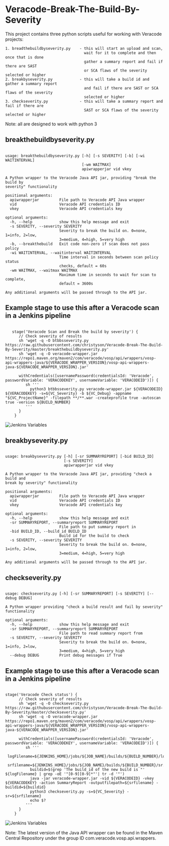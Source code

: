 # Veracode-Break-The-Build-By-Severity

This project contains three python scripts useful for working with Veracode projects:
    
    1. breadthebuildbyseverity.py    - this will start an upload and scan, 
                                       wait for it to complete and then once that is done 
                                       gather a summary report and fail if there are SAST 
                                       or SCA flaws of the severity selected or higher
    2. breakbyseverity.py            - this will take a build id and gather a summary report 
                                       and fail if there are SAST or SCA flaws of the severity
                                       selected or higher
    3. checkseverity.py              - this will take a summary report and fail if there are 
                                       SAST or SCA flaws of the severity selected or higher

Note: all are designed to work with python 3

## breakthebuildbyseverity.py
<pre><code>    
usage: breakthebuildbyseverity.py [-h] [-s SEVERITY] [-b] [-wi WAITINTERVAL]
                                  [-wm WAITMAX]
                                  apiwrapperjar vid vkey

A Python wrapper to the Veracode Java API jar, providing "break the build by
severity" functionality 

positional arguments:
  apiwrapperjar         File path to Veracode API Java wrapper
  vid                   Veracode API credentials ID
  vkey                  Veracode API credentials key

optional arguments:
  -h, --help            show this help message and exit
  -s SEVERITY, --severity SEVERITY
                        Severity to break the build on. 0=none, 1=info, 2=low,
                        3=medium, 4=high, 5=very high
  -b, --breakthebuild   Exit code non-zero if scan does not pass policy
  -wi WAITINTERVAL, --waitinterval WAITINTERVAL
                        Time interval in seconds between scan policy status
                        checks, default = 60s
  -wm WAITMAX, --waitmax WAITMAX
                        Maximum time in seconds to wait for scan to complete,
                        default = 3600s

Any additional arguments will be passed through to the API jar.
</pre></code>    

## Example stage to use this after a Veracode scan in a Jenkins pipeline
<pre><code>
   stage('Veracode Scan and Break the build by severity') {
      // Check severity of results
      sh 'wget -q -O btbbsseverity.py https://raw.githubusercontent.com/christyson/Veracode-Break-The-Build-By-Severity/master/breakthebuildbyseverity.py'
      sh 'wget -q -O veracode-wrapper.jar https://repo1.maven.org/maven2/com/veracode/vosp/api/wrappers/vosp-api-wrappers-java/${VERACODE_WRAPPER_VERSION}/vosp-api-wrappers-java-${VERACODE_WRAPPER_VERSION}.jar'

      withCredentials([usernamePassword(credentialsId: 'Veracode', passwordVariable: 'VERACODEKEY', usernameVariable: 'VERACODEID')]) {
         sh '''
           python3 btbbsseverity.py veracode-wrapper.jar ${VERACODEID} ${VERACODEKEY} -s=${VC_Severity} -b ${VC_Debug} -appname "${VC_ProjectName}" -filepath **/**.war -createprofile true -autoscan true -version ${BUILD_NUMBER}
         '''
      }
    }
</pre></code>    
![Jenkins Variables](https://github.com/christyson/Veracode-Break-The-Build-By-Severity/blob/master/Jenkins_Variables.PNG)

## breakbyseverity.py
<pre><code>    
usage: breakbyseverity.py [-h] [-sr SUMMARYREPORT] [-bid BUILD_ID]
                          [-s SEVERITY]
                          apiwrapperjar vid vkey

A Python wrapper to the Veracode Java API jar, providing "check a build and
break by severity" functionality

positional arguments:
  apiwrapperjar         File path to Veracode API Java wrapper
  vid                   Veracode API credentials ID
  vkey                  Veracode API credentials key

optional arguments:
  -h, --help            show this help message and exit
  -sr SUMMARYREPORT, --summaryreport SUMMARYREPORT
                        File path to put summary report in
  -bid BUILD_ID, --build_id BUILD_ID
                        Build id for the build to check
  -s SEVERITY, --severity SEVERITY
                        Severity to break the build on. 0=none, 1=info, 2=low,
                        3=medium, 4=high, 5=very high

Any additional arguments will be passed through to the API jar.
</pre></code>    

## checkseverity.py
<pre><code>    
usage: checkseverity.py [-h] [-sr SUMMARYREPORT] [-s SEVERITY] [--debug DEBUG]

A Python wrapper providing "check a build result and fail by severity"
functionality

optional arguments:
  -h, --help            show this help message and exit
  -sr SUMMARYREPORT, --summaryreport SUMMARYREPORT
                        File path to read summary report from
  -s SEVERITY, --severity SEVERITY
                        Severity to break the build on. 0=none, 1=info, 2=low,
                        3=medium, 4=high, 5=very high
  --debug DEBUG         Print debug messages if True
</pre></code>    


## Example stage to use this after a Veracode scan in a Jenkins pipeline
<pre><code>
stage('Veracode Check status') {
      // Check severity of results
      sh 'wget -q -O checkseverity.py https://raw.githubusercontent.com/christyson/Veracode-Break-The-Build-By-Severity/master/checkseverity.py'
      sh 'wget -q -O veracode-wrapper.jar https://repo1.maven.org/maven2/com/veracode/vosp/api/wrappers/vosp-api-wrappers-java/${VERACODE_WRAPPER_VERSION}/vosp-api-wrappers-java-${VERACODE_WRAPPER_VERSION}.jar'

      withCredentials([usernamePassword(credentialsId: 'Veracode', passwordVariable: 'VERACODEKEY', usernameVariable: 'VERACODEID')]) {
         sh '''
           logFilename=${JENKINS_HOME}/jobs/${JOB_NAME}/builds/${BUILD_NUMBER}/log
           srfilename=${JENKINS_HOME}/jobs/${JOB_NAME}/builds/${BUILD_NUMBER}/sr.xml
           buildid=$(grep 'The build_id of the new build is "' ${logFilename} | grep -oE '"[0-9][0-9]*"'| tr -d '"')
           java -jar veracode-wrapper.jar -vid ${VERACODEID} -vkey ${VERACODEKEY} -action SummaryReport -outputfilepath=${srfilename} -buildid=${buildid}
           python3 checkseverity.py -s=${VC_Severity} -sr=${srfilename}
           echo $?
         '''
      } 
    }
</pre></code>
![Jenkins Variables](https://github.com/christyson/Veracode-Break-The-Build-By-Severity/blob/master/Jenkins_Variables.PNG)

Note: The latest version of the Java API wrapper can be found in the Maven Central Repository under the group ID com.veracode.vosp.api.wrappers. 

